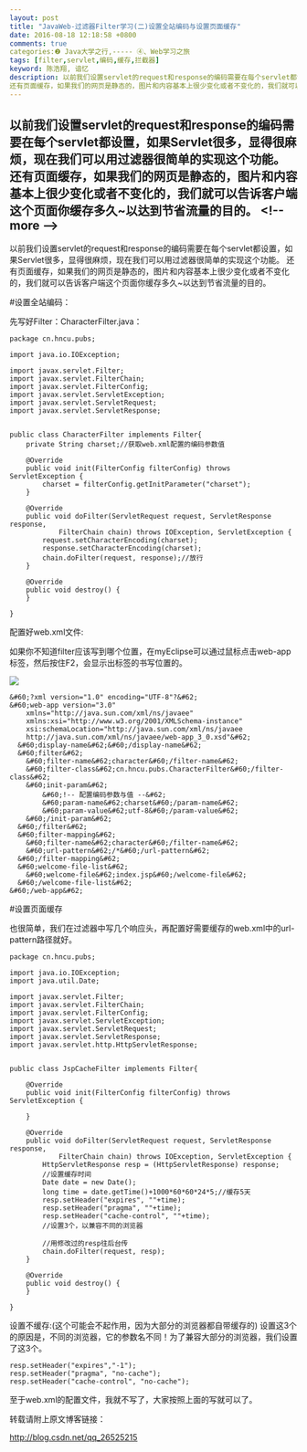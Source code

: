 ```yaml
---
layout: post
title: "JavaWeb-过滤器Filter学习(二)设置全站编码与设置页面缓存"
date: 2016-08-18 12:18:58 +0800
comments: true
categories:❷ Java大学之行,----- ④、Web学习之旅
tags: [filter,servlet,编码,缓存,拦截器]
keyword: 陈浩翔, 谙忆
description: 以前我们设置servlet的request和response的编码需要在每个servlet都设置，如果Servlet很多，显得很麻烦，现在我们可以用过滤器很简单的实现这个功能。 
还有页面缓存，如果我们的网页是静态的，图片和内容基本上很少变化或者不变化的，我们就可以告诉客户端这个页面你缓存多久~以达到节省流量的目的。 
---
```



以前我们设置servlet的request和response的编码需要在每个servlet都设置，如果Servlet很多，显得很麻烦，现在我们可以用过滤器很简单的实现这个功能。 
还有页面缓存，如果我们的网页是静态的，图片和内容基本上很少变化或者不变化的，我们就可以告诉客户端这个页面你缓存多久~以达到节省流量的目的。
&#60;!-- more --&#62;
----------

以前我们设置servlet的request和response的编码需要在每个servlet都设置，如果Servlet很多，显得很麻烦，现在我们可以用过滤器很简单的实现这个功能。
还有页面缓存，如果我们的网页是静态的，图片和内容基本上很少变化或者不变化的，我们就可以告诉客户端这个页面你缓存多久~以达到节省流量的目的。

#设置全站编码：

先写好Filter：CharacterFilter.java：

```
package cn.hncu.pubs;

import java.io.IOException;

import javax.servlet.Filter;
import javax.servlet.FilterChain;
import javax.servlet.FilterConfig;
import javax.servlet.ServletException;
import javax.servlet.ServletRequest;
import javax.servlet.ServletResponse;


public class CharacterFilter implements Filter{
	private String charset;//获取web.xml配置的编码参数值
	
	@Override
	public void init(FilterConfig filterConfig) throws ServletException {
		charset = filterConfig.getInitParameter("charset");
	}

	@Override
	public void doFilter(ServletRequest request, ServletResponse response,
			FilterChain chain) throws IOException, ServletException {
		request.setCharacterEncoding(charset);
		response.setCharacterEncoding(charset);
		chain.doFilter(request, response);//放行
	}

	@Override
	public void destroy() {
	}
  
}

```


配置好web.xml文件:

如果你不知道filter应该写到哪个位置，在myEclipse可以通过鼠标点击web-app标签，然后按住F2，会显示出标签的书写位置的。

![](http://img.blog.csdn.net/20160818113003163)

```
&#60;?xml version="1.0" encoding="UTF-8"?&#62;
&#60;web-app version="3.0" 
	xmlns="http://java.sun.com/xml/ns/javaee" 
	xmlns:xsi="http://www.w3.org/2001/XMLSchema-instance" 
	xsi:schemaLocation="http://java.sun.com/xml/ns/javaee 
	http://java.sun.com/xml/ns/javaee/web-app_3_0.xsd"&#62;
  &#60;display-name&#62;&#60;/display-name&#62;	
  &#60;filter&#62;
  	&#60;filter-name&#62;character&#60;/filter-name&#62;
  	&#60;filter-class&#62;cn.hncu.pubs.CharacterFilter&#60;/filter-class&#62;
  	&#60;init-param&#62;
  		&#60;!-- 配置编码参数与值 --&#62;
  		&#60;param-name&#62;charset&#60;/param-name&#62;
  		&#60;param-value&#62;utf-8&#60;/param-value&#62;
  	&#60;/init-param&#62;
  &#60;/filter&#62;
  &#60;filter-mapping&#62;
  	&#60;filter-name&#62;character&#60;/filter-name&#62;
  	&#60;url-pattern&#62;/*&#60;/url-pattern&#62;
  &#60;/filter-mapping&#62;
  &#60;welcome-file-list&#62;
    &#60;welcome-file&#62;index.jsp&#60;/welcome-file&#62;
  &#60;/welcome-file-list&#62;
&#60;/web-app&#62;
```

#设置页面缓存

也很简单，我们在过滤器中写几个响应头，再配置好需要缓存的web.xml中的url-pattern路径就好。

```
package cn.hncu.pubs;

import java.io.IOException;
import java.util.Date;

import javax.servlet.Filter;
import javax.servlet.FilterChain;
import javax.servlet.FilterConfig;
import javax.servlet.ServletException;
import javax.servlet.ServletRequest;
import javax.servlet.ServletResponse;
import javax.servlet.http.HttpServletResponse;


public class JspCacheFilter implements Filter{

	@Override
	public void init(FilterConfig filterConfig) throws ServletException {
		
	}

	@Override
	public void doFilter(ServletRequest request, ServletResponse response,
			FilterChain chain) throws IOException, ServletException {
		HttpServletResponse resp = (HttpServletResponse) response;
		//设置缓存时间
		Date date = new Date();
		long time = date.getTime()+1000*60*60*24*5;//缓存5天
		resp.setHeader("expires", ""+time);
		resp.setHeader("pragma", ""+time);
		resp.setHeader("cache-control", ""+time);
		//设置3个，以兼容不同的浏览器
		
		//用修改过的resp往后台传
		chain.doFilter(request, resp);
	}

	@Override
	public void destroy() {
	}
	
}

```

设置不缓存:(这个可能会不起作用，因为大部分的浏览器都自带缓存的)
设置这3个的原因是，不同的浏览器，它的参数名不同！为了兼容大部分的浏览器，我们设置了这3个。
```
resp.setHeader("expires","-1");
resp.setHeader("pragma", "no-cache");
resp.setHeader("cache-control", "no-cache");
```

至于web.xml的配置文件，我就不写了，大家按照上面的写就可以了。


转载请附上原文博客链接： 

http://blog.csdn.net/qq_26525215
